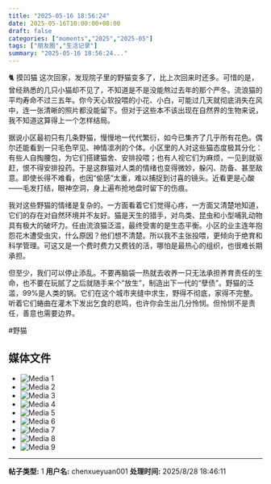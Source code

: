 ```yaml
---
title: "2025-05-16 18:56:24"
date: 2025-05-16T10:00:00+08:00
draft: false
categories: ["moments","2025","2025-05"]
tags: ["朋友圈","生活记录"]
summary: "2025-05-16 18:56:24..."
---
```


🐈 摸凹猫
​
这次回家，发现院子里的野猫变多了，比上次回来时还多。可惜的是，曾经熟悉的几只小猫却不见了，不知道是不是没能熬过去年的那个严冬。流浪猫的平均寿命不过三五年。你今天心软投喂的小花、小白，可能过几天就彻底消失在风中，连一张清晰的照片都没能留下。但对于这些本不该出现在自然界的生物来说，我不知道这算得上一个怎样结局。

据说小区最初只有几条野猫，慢慢地一代代繁衍，如今已集齐了几乎所有花色。偶尔还能看到一只毛色罕见、神情凛冽的个体。小区里的人对这些猫态度极其分化：有些人自掏腰包，为它们搭建猫舍、安排投喂；也有人视它们为麻烦，一见到就驱赶，恨不得安排投药。于是这群猫对人类的情绪也变得微妙，躲闪、防备、甚至敌意。即使长得不难看，也因“偷感”太重，难以捕捉到讨喜的镜头。近看更是心酸——毛发打结，眼神空洞，身上遍布抢地盘时留下的伤痕。

我对这些野猫的情绪是复杂的。一方面看着它们觉得心疼，一方面又清楚地知道，它们的存在对自然环境并不友好。猫是天生的猎手，对鸟类、昆虫和小型哺乳动物具有极大的破坏力。任由流浪猫泛滥，最终受害的是生态平衡。小区的业主连年抱怨花木遭受虫灾，什么原因？他们想不清楚。所以我不主张投喂，更倾向于绝育和科学管理。可这又是一个费时费力又费钱的活，哪怕是最热心的组织，也很难长期承担。

但至少，我们可以停止添乱。不要再脑袋一热就去收养一只无法承担养育责任的生命，也不要在玩腻了之后就随手来个”放生”，制造出下一代的“孽债”。野猫的泛滥，99%是人类的锅。它们在这个城市夹缝中求生，野得不彻底，家得不完整。听着它们蜷曲在灌木下发出乞食的悲鸣，也许你会生出几分怜悯。但怜悯不是责任，善意也需要边界。

#野猫
​

## 媒体文件

- ![Media 1](/Moments/photos/2025-05-16/202505161856240.jpg)
- ![Media 2](/Moments/photos/2025-05-16/202505161856241.jpg)
- ![Media 3](/Moments/photos/2025-05-16/202505161856242.jpg)
- ![Media 4](/Moments/photos/2025-05-16/202505161856243.jpg)
- ![Media 5](/Moments/photos/2025-05-16/202505161856244.jpg)
- ![Media 6](/Moments/photos/2025-05-16/202505161856245.jpg)
- ![Media 7](/Moments/photos/2025-05-16/202505161856246.jpg)
- ![Media 8](/Moments/photos/2025-05-16/202505161856247.jpg)
- ![Media 9](/Moments/photos/2025-05-16/202505161856248.jpg)

---

**帖子类型:** 1
**用户名:** chenxueyuan001
**处理时间:** 2025/8/28 18:46:11